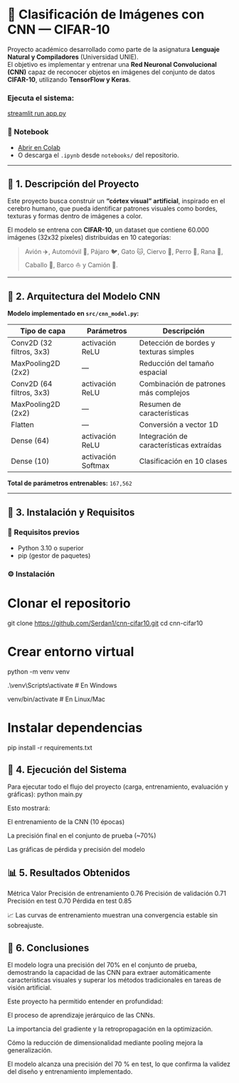 # 🧠 Clasificación de Imágenes con CNN — CIFAR-10

Proyecto académico desarrollado como parte de la asignatura **Lenguaje Natural y Compiladores** (Universidad UNIE).  
El objetivo es implementar y entrenar una **Red Neuronal Convolucional (CNN)** capaz de reconocer objetos en imágenes del conjunto de datos **CIFAR-10**, utilizando **TensorFlow y Keras**.

### Ejecuta el sistema:

[streamlit run app.py](https://cnn-cifar10-gksz6dmdjwxwrydjlsx2rp.streamlit.app/)

### 📓 Notebook
- [Abrir en Colab](https://colab.research.google.com/github/Serdan1/cnn-cifar10/blob/main/notebooks/cnn_cifar10.ipynb)
- O descarga el `.ipynb` desde `notebooks/` del repositorio.

---

## 🚀 1. Descripción del Proyecto

Este proyecto busca construir un **“córtex visual” artificial**, inspirado en el cerebro humano, que pueda identificar patrones visuales como bordes, texturas y formas dentro de imágenes a color.

El modelo se entrena con **CIFAR-10**, un dataset que contiene 60.000 imágenes (32x32 píxeles) distribuidas en 10 categorías:
> Avión ✈️, Automóvil 🚗, Pájaro 🐦, Gato 🐱, Ciervo 🦌, Perro 🐶, Rana 🐸, Caballo 🐴, Barco ⛵ y Camión 🚚.

---

## 🧱 2. Arquitectura del Modelo CNN

**Modelo implementado en `src/cnn_model.py`:**

| Tipo de capa | Parámetros | Descripción |
|---------------|-------------|--------------|
| Conv2D (32 filtros, 3x3) | activación ReLU | Detección de bordes y texturas simples |
| MaxPooling2D (2x2) | — | Reducción del tamaño espacial |
| Conv2D (64 filtros, 3x3) | activación ReLU | Combinación de patrones más complejos |
| MaxPooling2D (2x2) | — | Resumen de características |
| Flatten | — | Conversión a vector 1D |
| Dense (64) | activación ReLU | Integración de características extraídas |
| Dense (10) | activación Softmax | Clasificación en 10 clases |

**Total de parámetros entrenables:** `167,562`

---

## 🧠 3. Instalación y Requisitos

### 🔧 Requisitos previos
- Python 3.10 o superior  
- pip (gestor de paquetes)

### ⚙️ Instalación
# Clonar el repositorio
git clone https://github.com/Serdan1/cnn-cifar10.git
cd cnn-cifar10

# Crear entorno virtual
python -m venv venv

.\venv\Scripts\activate  # En Windows

venv/bin/activate # En Linux/Mac

# Instalar dependencias
pip install -r requirements.txt


## 🚀 4. Ejecución del Sistema
Para ejecutar todo el flujo del proyecto (carga, entrenamiento, evaluación y gráficas):
python main.py

Esto mostrará:

El entrenamiento de la CNN (10 épocas)

La precisión final en el conjunto de prueba (~70%)

Las gráficas de pérdida y precisión del modelo

## 📊 5. Resultados Obtenidos
Métrica	Valor
Precisión de entrenamiento	0.76
Precisión de validación	0.71
Precisión en test	0.70
Pérdida en test	0.85

📈 Las curvas de entrenamiento muestran una convergencia estable sin sobreajuste.


## 🧭 6. Conclusiones

El modelo logra una precisión del 70% en el conjunto de prueba,
demostrando la capacidad de las CNN para extraer automáticamente características visuales
y superar los métodos tradicionales en tareas de visión artificial.


Este proyecto ha permitido entender en profundidad:

El proceso de aprendizaje jerárquico de las CNNs.

La importancia del gradiente y la retropropagación en la optimización.

Cómo la reducción de dimensionalidad mediante pooling mejora la generalización.

El modelo alcanza una precisión del 70 % en test, lo que confirma la validez del diseño y entrenamiento implementado.
